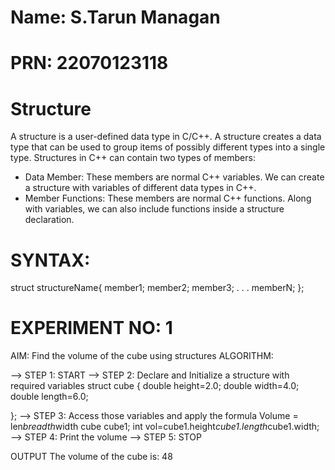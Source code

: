 # Name: S.Tarun Managan
# PRN: 22070123118

# Structure
A structure is a user-defined data type in C/C++. A structure creates a data type that can be used to group 
items of possibly different types into a single type. 
Structures in C++ can contain two types of members:  
* Data Member: These members are normal C++ variables. We can create a structure with variables of different data types in C++.
* Member Functions: These members are normal C++ functions. Along with variables, we can also include functions inside a structure declaration.

# SYNTAX:
struct structureName{
    member1;
    member2;
    member3;
    .
    .
    .
    memberN;
};

# EXPERIMENT NO: 1
AIM: Find the volume of the cube using structures
ALGORITHM:

--> STEP 1: START
--> STEP 2: Declare and Initialize a structure with required variables
    struct cube {
    double height=2.0;
    double width=4.0;
    double length=6.0;
    
};
--> STEP 3: Access those variables and apply the formula Volume = len*breadth*width
    cube cube1;
    int vol=cube1.height*cube1.length*cube1.width;
--> STEP 4: Print the volume
--> STEP 5: STOP

OUTPUT
The volume of the cube is: 48

